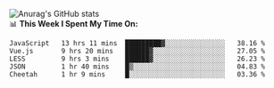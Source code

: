 
![Anurag's GitHub stats](https://github-readme-stats.vercel.app/api?username=supergczh&show_icons=true&theme=radical)
<br />
📊 **This Week I Spent My Time On:**

<!--START_SECTION:waka-->
```text
JavaScript   13 hrs 11 mins  █████████▓░░░░░░░░░░░░░░░   38.16 % 
Vue.js       9 hrs 20 mins   ██████▓░░░░░░░░░░░░░░░░░░   27.05 % 
LESS         9 hrs 3 mins    ██████▓░░░░░░░░░░░░░░░░░░   26.23 % 
JSON         1 hr 40 mins    █▒░░░░░░░░░░░░░░░░░░░░░░░   04.83 % 
Cheetah      1 hr 9 mins     █░░░░░░░░░░░░░░░░░░░░░░░░   03.36 % 
```
<!--END_SECTION:waka-->
